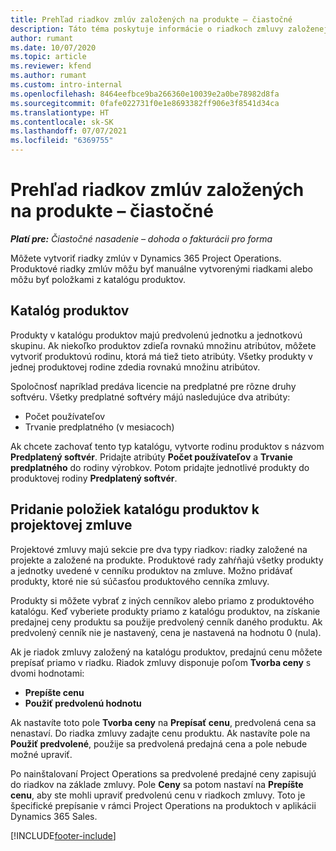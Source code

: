 ```yaml
---
title: Prehľad riadkov zmlúv založených na produkte – čiastočné
description: Táto téma poskytuje informácie o riadkoch zmluvy založenej na produkte.
author: rumant
ms.date: 10/07/2020
ms.topic: article
ms.reviewer: kfend
ms.author: rumant
ms.custom: intro-internal
ms.openlocfilehash: 8464eefbce9ba266360e10039e2a0be78982d8fa
ms.sourcegitcommit: 0fafe022731f0e1e8693382ff906e3f8541d34ca
ms.translationtype: HT
ms.contentlocale: sk-SK
ms.lasthandoff: 07/07/2021
ms.locfileid: "6369755"
---
```

# <a name="product-based-contract-lines-overview---lite"></a>Prehľad riadkov zmlúv založených na produkte – čiastočné

_**Platí pre:** Čiastočné nasadenie – dohoda o fakturácii pro forma_

Môžete vytvoriť riadky zmlúv v Dynamics 365 Project Operations. Produktové riadky zmlúv môžu byť manuálne vytvorenými riadkami alebo môžu byť položkami z katalógu produktov.

## <a name="product-catalog"></a>Katalóg produktov

Produkty v katalógu produktov majú predvolenú jednotku a jednotkovú skupinu. Ak niekoľko produktov zdieľa rovnakú množinu atribútov, môžete vytvoriť produktovú rodinu, ktorá má tiež tieto atribúty. Všetky produkty v jednej produktovej rodine zdedia rovnakú množinu atribútov.

Spoločnosť napríklad predáva licencie na predplatné pre rôzne druhy softvéru. Všetky predplatné softvéry májú nasledujúce dva atribúty:

- Počet používateľov
- Trvanie predplatného (v mesiacoch)

Ak chcete zachovať tento typ katalógu, vytvorte rodinu produktov s názvom **Predplatený softvér**. Pridajte atribúty **Počet používateľov** a **Trvanie predplatného** do rodiny výrobkov. Potom pridajte jednotlivé produkty do produktovej rodiny **Predplatený softvér**.

## <a name="add-product-catalog-items-to-a-project-contract"></a>Pridanie položiek katalógu produktov k projektovej zmluve

Projektové zmluvy majú sekcie pre dva typy riadkov: riadky založené na projekte a založené na produkte. Produktové rady zahŕňajú všetky produkty a jednotky uvedené v cenníku produktov na zmluve. Možno pridávať produkty, ktoré nie sú súčasťou produktového cenníka zmluvy.

Produkty si môžete vybrať z iných cenníkov alebo priamo z produktového katalógu. Keď vyberiete produkty priamo z katalógu produktov, na získanie predajnej ceny produktu sa použije predvolený cenník daného produktu. Ak predvolený cenník nie je nastavený, cena je nastavená na hodnotu 0 (nula).

Ak je riadok zmluvy založený na katalógu produktov, predajnú cenu môžete prepísať priamo v riadku. Riadok zmluvy disponuje poľom **Tvorba ceny** s dvomi hodnotami:

- **Prepíšte cenu**
- **Použiť predvolenú hodnotu**

Ak nastavíte toto pole **Tvorba ceny** na **Prepísať cenu**, predvolená cena sa nenastaví. Do riadka zmluvy zadajte cenu produktu. Ak nastavíte pole na **Použiť predvolené**, použije sa predvolená predajná cena a pole nebude možné upraviť.

Po nainštalovaní Project Operations sa predvolené predajné ceny zapisujú do riadkov na základe zmluvy. Pole **Ceny** sa potom nastaví na **Prepíšte cenu**, aby ste mohli upraviť predvolenú cenu v riadkoch zmluvy. Toto je špecifické prepísanie v rámci Project Operations na produktoch v aplikácii Dynamics 365 Sales.


[!INCLUDE[footer-include](../../includes/footer-banner.md)]